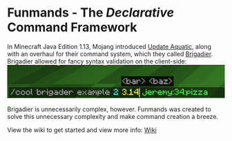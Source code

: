 # Funmands - The *Declarative* Command Framework

In Minecraft Java Edition 1.13, Mojang introduced [Update Aquatic](https://minecraft.wiki/w/Update_Aquatic),
along with
an overhaul for their command system, which they called [Brigadier](https://github.com/Mojang/brigadier).
Brigadier allowed for fancy syntax validation on the client-side:
![Brigadier Command Showcase](docs/brigader-showcase.png)

Brigadier is unnecessarily complex, however. Funmands was created
to solve this unnecessary complexity and make command creation
a breeze.

View the wiki to get started and view more info: [Wiki](https://slimecraft.gitbook.io/slimecraft-docs/quick-start)
